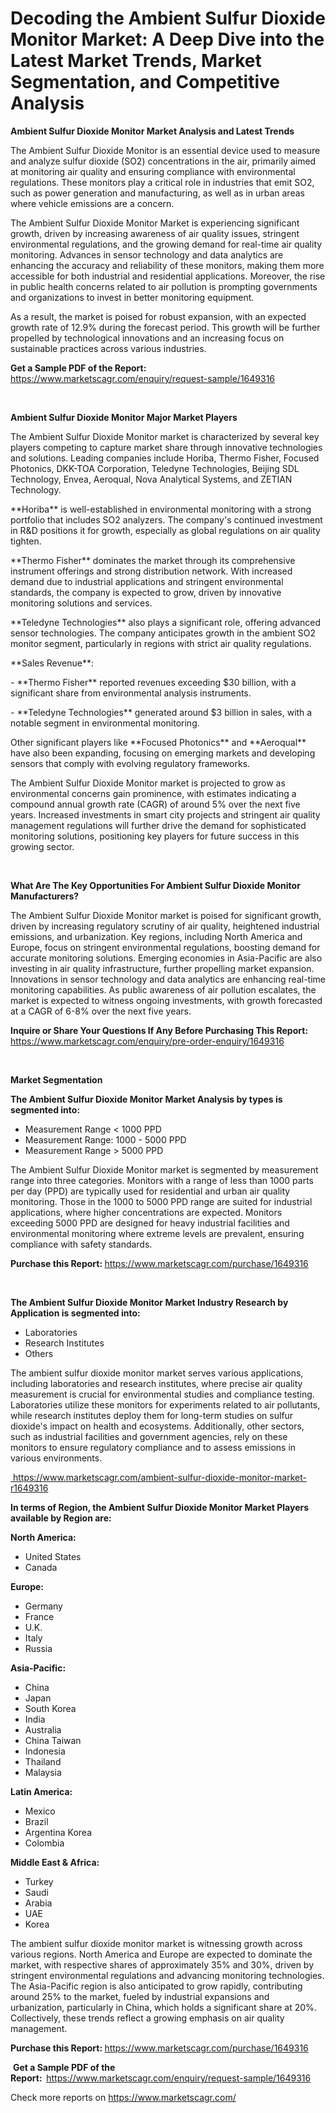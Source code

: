 <p><h1>Decoding the Ambient Sulfur Dioxide Monitor Market: A Deep Dive into the Latest Market Trends, Market Segmentation, and Competitive Analysis</h1></p><p><strong>Ambient Sulfur Dioxide Monitor Market Analysis and Latest Trends</strong></p>
<p><p>The Ambient Sulfur Dioxide Monitor is an essential device used to measure and analyze sulfur dioxide (SO2) concentrations in the air, primarily aimed at monitoring air quality and ensuring compliance with environmental regulations. These monitors play a critical role in industries that emit SO2, such as power generation and manufacturing, as well as in urban areas where vehicle emissions are a concern.</p><p>The Ambient Sulfur Dioxide Monitor Market is experiencing significant growth, driven by increasing awareness of air quality issues, stringent environmental regulations, and the growing demand for real-time air quality monitoring. Advances in sensor technology and data analytics are enhancing the accuracy and reliability of these monitors, making them more accessible for both industrial and residential applications. Moreover, the rise in public health concerns related to air pollution is prompting governments and organizations to invest in better monitoring equipment.</p><p>As a result, the market is poised for robust expansion, with an expected growth rate of 12.9% during the forecast period. This growth will be further propelled by technological innovations and an increasing focus on sustainable practices across various industries.</p></p>
<p><strong>Get a Sample PDF of the Report:&nbsp;</strong> <a href="https://www.marketscagr.com/enquiry/request-sample/1649316?utm_campaign=1166&utm_medium=2&utm_source=Github&utm_content=ia&utm_term=29122024&utm_id=ambient-sulfur-dioxide-monitor">https://www.marketscagr.com/enquiry/request-sample/1649316</a></p>
<p>&nbsp;</p>
<p><strong>Ambient Sulfur Dioxide Monitor Major Market Players</strong></p>
<p><p>The Ambient Sulfur Dioxide Monitor market is characterized by several key players competing to capture market share through innovative technologies and solutions. Leading companies include Horiba, Thermo Fisher, Focused Photonics, DKK-TOA Corporation, Teledyne Technologies, Beijing SDL Technology, Envea, Aeroqual, Nova Analytical Systems, and ZETIAN Technology.</p><p>**Horiba** is well-established in environmental monitoring with a strong portfolio that includes SO2 analyzers. The company's continued investment in R&D positions it for growth, especially as global regulations on air quality tighten. </p><p>**Thermo Fisher** dominates the market through its comprehensive instrument offerings and strong distribution network. With increased demand due to industrial applications and stringent environmental standards, the company is expected to grow, driven by innovative monitoring solutions and services.</p><p>**Teledyne Technologies** also plays a significant role, offering advanced sensor technologies. The company anticipates growth in the ambient SO2 monitor segment, particularly in regions with strict air quality regulations. </p><p>**Sales Revenue**: </p><p>- **Thermo Fisher** reported revenues exceeding $30 billion, with a significant share from environmental analysis instruments.</p><p>- **Teledyne Technologies** generated around $3 billion in sales, with a notable segment in environmental monitoring.</p><p>Other significant players like **Focused Photonics** and **Aeroqual** have also been expanding, focusing on emerging markets and developing sensors that comply with evolving regulatory frameworks.</p><p>The Ambient Sulfur Dioxide Monitor market is projected to grow as environmental concerns gain prominence, with estimates indicating a compound annual growth rate (CAGR) of around 5% over the next five years. Increased investments in smart city projects and stringent air quality management regulations will further drive the demand for sophisticated monitoring solutions, positioning key players for future success in this growing sector.</p></p>
<p>&nbsp;</p>
<p><strong>What Are The Key Opportunities For Ambient Sulfur Dioxide Monitor Manufacturers?</strong></p>
<p><p>The Ambient Sulfur Dioxide Monitor market is poised for significant growth, driven by increasing regulatory scrutiny of air quality, heightened industrial emissions, and urbanization. Key regions, including North America and Europe, focus on stringent environmental regulations, boosting demand for accurate monitoring solutions. Emerging economies in Asia-Pacific are also investing in air quality infrastructure, further propelling market expansion. Innovations in sensor technology and data analytics are enhancing real-time monitoring capabilities. As public awareness of air pollution escalates, the market is expected to witness ongoing investments, with growth forecasted at a CAGR of 6-8% over the next five years.</p></p>
<p><strong>Inquire or Share Your Questions If Any Before Purchasing This Report:</strong> <a href="https://www.marketscagr.com/enquiry/pre-order-enquiry/1649316?utm_campaign=1166&utm_medium=2&utm_source=Github&utm_content=ia&utm_term=29122024&utm_id=ambient-sulfur-dioxide-monitor">https://www.marketscagr.com/enquiry/pre-order-enquiry/1649316</a></p>
<p>&nbsp;</p>
<p><strong>Market Segmentation</strong></p>
<p><strong>The Ambient Sulfur Dioxide Monitor Market Analysis by types is segmented into:</strong></p>
<p><ul><li>Measurement Range < 1000 PPD</li><li>Measurement Range: 1000 - 5000 PPD</li><li>Measurement Range > 5000 PPD</li></ul></p>
<p><p>The Ambient Sulfur Dioxide Monitor market is segmented by measurement range into three categories. Monitors with a range of less than 1000 parts per day (PPD) are typically used for residential and urban air quality monitoring. Those in the 1000 to 5000 PPD range are suited for industrial applications, where higher concentrations are expected. Monitors exceeding 5000 PPD are designed for heavy industrial facilities and environmental monitoring where extreme levels are prevalent, ensuring compliance with safety standards.</p></p>
<p><strong>Purchase this Report:&nbsp;</strong><a href="https://www.marketscagr.com/purchase/1649316?utm_campaign=1166&utm_medium=2&utm_source=Github&utm_content=ia&utm_term=29122024&utm_id=ambient-sulfur-dioxide-monitor">https://www.marketscagr.com/purchase/1649316</a></p>
<p>&nbsp;</p>
<p><strong>The Ambient Sulfur Dioxide Monitor Market Industry Research by Application is segmented into:</strong></p>
<p><ul><li>Laboratories</li><li>Research Institutes</li><li>Others</li></ul></p>
<p><p>The ambient sulfur dioxide monitor market serves various applications, including laboratories and research institutes, where precise air quality measurement is crucial for environmental studies and compliance testing. Laboratories utilize these monitors for experiments related to air pollutants, while research institutes deploy them for long-term studies on sulfur dioxide's impact on health and ecosystems. Additionally, other sectors, such as industrial facilities and government agencies, rely on these monitors to ensure regulatory compliance and to assess emissions in various environments.</p></p>
<p><a href="https://www.marketscagr.com/ambient-sulfur-dioxide-monitor-market-r1649316?utm_campaign=1166&utm_medium=2&utm_source=Github&utm_content=ia&utm_term=29122024&utm_id=ambient-sulfur-dioxide-monitor">&nbsp;https://www.marketscagr.com/ambient-sulfur-dioxide-monitor-market-r1649316</a></p>
<p><strong>In terms of Region, the Ambient Sulfur Dioxide Monitor Market Players available by Region are:</strong></p>
<p>
    <p> <strong> North America: </strong>
        <ul>
            <li>United States</li>
            <li>Canada</li>
        </ul>
        </p> 
    <p> <strong> Europe: </strong>
        <ul>
            <li>Germany</li>
            <li>France</li>
            <li>U.K.</li>
            <li>Italy</li>
            <li>Russia</li>
        </ul>
        </p> 
    <p> <strong> Asia-Pacific: </strong>
        <ul>
            <li>China</li>
            <li>Japan</li>
            <li>South Korea</li>
            <li>India</li>
            <li>Australia</li>
            <li>China Taiwan</li>
            <li>Indonesia</li>
            <li>Thailand</li>
            <li>Malaysia</li>
        </ul>
        </p> 
    <p> <strong> Latin America: </strong>
        <ul>
            <li>Mexico</li>
            <li>Brazil</li>
            <li>Argentina Korea</li>
            <li>Colombia</li>
        </ul>
        </p> 
    <p> <strong> Middle East & Africa: </strong>
        <ul>
            <li>Turkey</li>
            <li>Saudi</li>
            <li>Arabia</li>
            <li>UAE</li>
            <li>Korea</li>
        </ul>
    </p>
    </p>
<p><p>The ambient sulfur dioxide monitor market is witnessing growth across various regions. North America and Europe are expected to dominate the market, with respective shares of approximately 35% and 30%, driven by stringent environmental regulations and advancing monitoring technologies. The Asia-Pacific region is also anticipated to grow rapidly, contributing around 25% to the market, fueled by industrial expansions and urbanization, particularly in China, which holds a significant share at 20%. Collectively, these trends reflect a growing emphasis on air quality management.</p></p>
<p><strong>Purchase this Report: </strong><a href="https://www.marketscagr.com/purchase/1649316?utm_campaign=1166&utm_medium=2&utm_source=Github&utm_content=ia&utm_term=29122024&utm_id=ambient-sulfur-dioxide-monitor">https://www.marketscagr.com/purchase/1649316</a></p>
<p>&nbsp;<strong>Get a Sample PDF of the Report:&nbsp;&nbsp;</strong><a href="https://www.marketscagr.com/enquiry/request-sample/1649316?utm_campaign=1166&utm_medium=2&utm_source=Github&utm_content=ia&utm_term=29122024&utm_id=ambient-sulfur-dioxide-monitor">https://www.marketscagr.com/enquiry/request-sample/1649316</a></p>
<p><strong></strong></p>
<p>Check more reports on <a href="https://www.marketscagr.com/?utm_campaign=1166&utm_medium=2&utm_source=Github&utm_content=ia&utm_term=29122024&utm_id=ambient-sulfur-dioxide-monitor">https://www.marketscagr.com/</a></p>